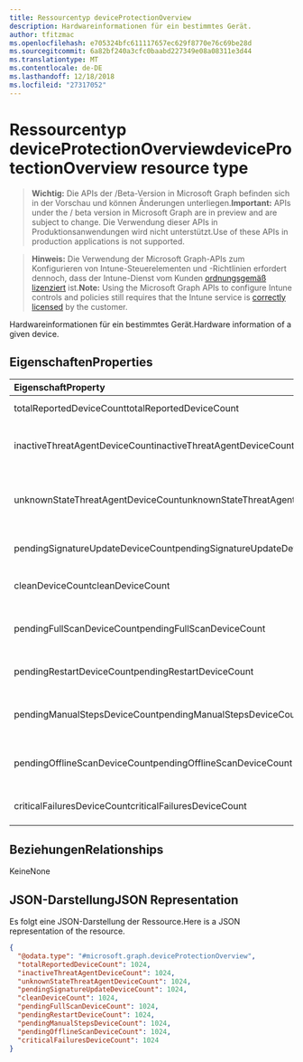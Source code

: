 ```yaml
---
title: Ressourcentyp deviceProtectionOverview
description: Hardwareinformationen für ein bestimmtes Gerät.
author: tfitzmac
ms.openlocfilehash: e705324bfc611117657ec629f8770e76c69be28d
ms.sourcegitcommit: 6a82bf240a3cfc0baabd227349e08a08311e3d44
ms.translationtype: MT
ms.contentlocale: de-DE
ms.lasthandoff: 12/18/2018
ms.locfileid: "27317052"
---
```

# <a name="deviceprotectionoverview-resource-type"></a><span data-ttu-id="069b0-103">Ressourcentyp deviceProtectionOverview</span><span class="sxs-lookup"><span data-stu-id="069b0-103">deviceProtectionOverview resource type</span></span>

> <span data-ttu-id="069b0-104">**Wichtig:** Die APIs der /Beta-Version in Microsoft Graph befinden sich in der Vorschau und können Änderungen unterliegen.</span><span class="sxs-lookup"><span data-stu-id="069b0-104">**Important:** APIs under the / beta version in Microsoft Graph are in preview and are subject to change.</span></span> <span data-ttu-id="069b0-105">Die Verwendung dieser APIs in Produktionsanwendungen wird nicht unterstützt.</span><span class="sxs-lookup"><span data-stu-id="069b0-105">Use of these APIs in production applications is not supported.</span></span>

> <span data-ttu-id="069b0-106">**Hinweis:** Die Verwendung der Microsoft Graph-APIs zum Konfigurieren von Intune-Steuerelementen und -Richtlinien erfordert dennoch, dass der Intune-Dienst vom Kunden [ordnungsgemäß lizenziert](https://go.microsoft.com/fwlink/?linkid=839381) ist.</span><span class="sxs-lookup"><span data-stu-id="069b0-106">**Note:** Using the Microsoft Graph APIs to configure Intune controls and policies still requires that the Intune service is [correctly licensed](https://go.microsoft.com/fwlink/?linkid=839381) by the customer.</span></span>

<span data-ttu-id="069b0-107">Hardwareinformationen für ein bestimmtes Gerät.</span><span class="sxs-lookup"><span data-stu-id="069b0-107">Hardware information of a given device.</span></span>
## <a name="properties"></a><span data-ttu-id="069b0-108">Eigenschaften</span><span class="sxs-lookup"><span data-stu-id="069b0-108">Properties</span></span>
|<span data-ttu-id="069b0-109">Eigenschaft</span><span class="sxs-lookup"><span data-stu-id="069b0-109">Property</span></span>|<span data-ttu-id="069b0-110">Typ</span><span class="sxs-lookup"><span data-stu-id="069b0-110">Type</span></span>|<span data-ttu-id="069b0-111">Beschreibung</span><span class="sxs-lookup"><span data-stu-id="069b0-111">Description</span></span>|
|:---|:---|:---|
|<span data-ttu-id="069b0-112">totalReportedDeviceCount</span><span class="sxs-lookup"><span data-stu-id="069b0-112">totalReportedDeviceCount</span></span>|<span data-ttu-id="069b0-113">Int32</span><span class="sxs-lookup"><span data-stu-id="069b0-113">Int32</span></span>|<span data-ttu-id="069b0-114">Anzahl der insgesamt Geräte.</span><span class="sxs-lookup"><span data-stu-id="069b0-114">Total device count.</span></span>|
|<span data-ttu-id="069b0-115">inactiveThreatAgentDeviceCount</span><span class="sxs-lookup"><span data-stu-id="069b0-115">inactiveThreatAgentDeviceCount</span></span>|<span data-ttu-id="069b0-116">Int32</span><span class="sxs-lookup"><span data-stu-id="069b0-116">Int32</span></span>|<span data-ttu-id="069b0-117">Gerät mit inaktiven Threat Agent count</span><span class="sxs-lookup"><span data-stu-id="069b0-117">Device with inactive threat agent count</span></span>|
|<span data-ttu-id="069b0-118">unknownStateThreatAgentDeviceCount</span><span class="sxs-lookup"><span data-stu-id="069b0-118">unknownStateThreatAgentDeviceCount</span></span>|<span data-ttu-id="069b0-119">Int32</span><span class="sxs-lookup"><span data-stu-id="069b0-119">Int32</span></span>|<span data-ttu-id="069b0-120">Gerät Threat Agent Zustand wie unbekannte Count.</span><span class="sxs-lookup"><span data-stu-id="069b0-120">Device with threat agent state as unknown count.</span></span>|
|<span data-ttu-id="069b0-121">pendingSignatureUpdateDeviceCount</span><span class="sxs-lookup"><span data-stu-id="069b0-121">pendingSignatureUpdateDeviceCount</span></span>|<span data-ttu-id="069b0-122">Int32</span><span class="sxs-lookup"><span data-stu-id="069b0-122">Int32</span></span>|<span data-ttu-id="069b0-123">Das Gerät mit alten Signatur Count.</span><span class="sxs-lookup"><span data-stu-id="069b0-123">Device with old signature count.</span></span>|
|<span data-ttu-id="069b0-124">cleanDeviceCount</span><span class="sxs-lookup"><span data-stu-id="069b0-124">cleanDeviceCount</span></span>|<span data-ttu-id="069b0-125">Int32</span><span class="sxs-lookup"><span data-stu-id="069b0-125">Int32</span></span>|<span data-ttu-id="069b0-126">Bereinigen Sie die Anzahl der Geräte.</span><span class="sxs-lookup"><span data-stu-id="069b0-126">Clean device count.</span></span>|
|<span data-ttu-id="069b0-127">pendingFullScanDeviceCount</span><span class="sxs-lookup"><span data-stu-id="069b0-127">pendingFullScanDeviceCount</span></span>|<span data-ttu-id="069b0-128">Int32</span><span class="sxs-lookup"><span data-stu-id="069b0-128">Int32</span></span>|<span data-ttu-id="069b0-129">Anzahl der ausstehenden vollständigen Scan Geräte.</span><span class="sxs-lookup"><span data-stu-id="069b0-129">Pending full scan device count.</span></span>|
|<span data-ttu-id="069b0-130">pendingRestartDeviceCount</span><span class="sxs-lookup"><span data-stu-id="069b0-130">pendingRestartDeviceCount</span></span>|<span data-ttu-id="069b0-131">Int32</span><span class="sxs-lookup"><span data-stu-id="069b0-131">Int32</span></span>|<span data-ttu-id="069b0-132">Anzahl ausstehender Neustart-Geräte.</span><span class="sxs-lookup"><span data-stu-id="069b0-132">Pending restart device count.</span></span>|
|<span data-ttu-id="069b0-133">pendingManualStepsDeviceCount</span><span class="sxs-lookup"><span data-stu-id="069b0-133">pendingManualStepsDeviceCount</span></span>|<span data-ttu-id="069b0-134">Int32</span><span class="sxs-lookup"><span data-stu-id="069b0-134">Int32</span></span>|<span data-ttu-id="069b0-135">Anzahl der ausstehenden manuelle Schritte Geräte.</span><span class="sxs-lookup"><span data-stu-id="069b0-135">Pending manual steps device count.</span></span>|
|<span data-ttu-id="069b0-136">pendingOfflineScanDeviceCount</span><span class="sxs-lookup"><span data-stu-id="069b0-136">pendingOfflineScanDeviceCount</span></span>|<span data-ttu-id="069b0-137">Int32</span><span class="sxs-lookup"><span data-stu-id="069b0-137">Int32</span></span>|<span data-ttu-id="069b0-138">Anzahl der ausstehenden offline Scan Geräte.</span><span class="sxs-lookup"><span data-stu-id="069b0-138">Pending offline scan device count.</span></span>|
|<span data-ttu-id="069b0-139">criticalFailuresDeviceCount</span><span class="sxs-lookup"><span data-stu-id="069b0-139">criticalFailuresDeviceCount</span></span>|<span data-ttu-id="069b0-140">Int32</span><span class="sxs-lookup"><span data-stu-id="069b0-140">Int32</span></span>|<span data-ttu-id="069b0-141">Anzahl der Geräte kritische Fehler.</span><span class="sxs-lookup"><span data-stu-id="069b0-141">Critical failures device count.</span></span>|

## <a name="relationships"></a><span data-ttu-id="069b0-142">Beziehungen</span><span class="sxs-lookup"><span data-stu-id="069b0-142">Relationships</span></span>
<span data-ttu-id="069b0-143">Keine</span><span class="sxs-lookup"><span data-stu-id="069b0-143">None</span></span>
## <a name="json-representation"></a><span data-ttu-id="069b0-144">JSON-Darstellung</span><span class="sxs-lookup"><span data-stu-id="069b0-144">JSON Representation</span></span>
<span data-ttu-id="069b0-145">Es folgt eine JSON-Darstellung der Ressource.</span><span class="sxs-lookup"><span data-stu-id="069b0-145">Here is a JSON representation of the resource.</span></span>
<!-- {
  "blockType": "resource",
  "@odata.type": "microsoft.graph.deviceProtectionOverview"
}
-->
``` json
{
  "@odata.type": "#microsoft.graph.deviceProtectionOverview",
  "totalReportedDeviceCount": 1024,
  "inactiveThreatAgentDeviceCount": 1024,
  "unknownStateThreatAgentDeviceCount": 1024,
  "pendingSignatureUpdateDeviceCount": 1024,
  "cleanDeviceCount": 1024,
  "pendingFullScanDeviceCount": 1024,
  "pendingRestartDeviceCount": 1024,
  "pendingManualStepsDeviceCount": 1024,
  "pendingOfflineScanDeviceCount": 1024,
  "criticalFailuresDeviceCount": 1024
}
```





